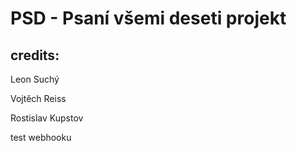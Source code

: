 # PSD - Psaní všemi deseti projekt

## credits:


Leon Suchý

Vojtěch Reiss

Rostislav Kupstov

test webhooku